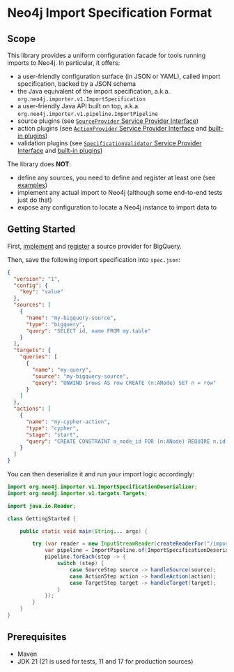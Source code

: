 # Neo4j Import Specification Format

## Scope

This library provides a uniform configuration facade for tools running imports to Neo4j.
In particular, it offers:

- a user-friendly configuration surface (in JSON or YAML), called import specification, backed by a JSON schema
- the Java equivalent of the import specification, a.k.a. `org.neo4j.importer.v1.ImportSpecification`
- a user-friendly Java API built on top, a.k.a. `org.neo4j.importer.v1.pipeline.ImportPipeline`
- source plugins (see [`SourceProvider` Service Provider Interface](https://github.com/neo4j/import-spec/blob/main/src/main/java/org/neo4j/importer/v1/sources/SourceProvider.java))
- action plugins (see [`ActionProvider` Service Provider Interface](https://github.com/neo4j/import-spec/blob/main/src/main/java/org/neo4j/importer/v1/actions/ActionProvider.java) and [built-in plugins](https://github.com/neo4j/import-spec/tree/main/src/main/java/org/neo4j/importer/v1/actions/plugin))
- validation plugins (see [`SpecificationValidator` Service Provider Interface](https://github.com/neo4j/import-spec/blob/main/src/main/java/org/neo4j/importer/v1/validation/SpecificationValidator.java) and [built-in plugins](https://github.com/neo4j/import-spec/tree/main/src/main/java/org/neo4j/importer/v1/validation/plugin))

The library does **NOT**:

- define any sources, you need to define and register at least one (see [examples](https://github.com/neo4j/import-spec/tree/main/src/test/java/org/neo4j/importer/v1/sources/))
- implement any actual import to Neo4j (although some end-to-end tests just do that)
- expose any configuration to locate a Neo4j instance to import data to

## Getting Started

First, [implement](https://github.com/neo4j/import-spec/blob/main/src/test/java/org/neo4j/importer/v1/sources/BigQuerySourceProvider.java) and [register](https://github.com/neo4j/import-spec/blob/main/src/test/resources/META-INF/services/org.neo4j.importer.v1.sources.SourceProvider#L1) a source provider for BigQuery.

Then, save the following import specification into `spec.json`:

```json
{
  "version": "1",
  "config": {
    "key": "value"
  },
  "sources": [
    {
      "name": "my-bigquery-source",
      "type": "bigquery",
      "query": "SELECT id, name FROM my.table"
    }
  ],
  "targets": {
    "queries": [
      {
        "name": "my-query",
        "source": "my-bigquery-source",
        "query": "UNWIND $rows AS row CREATE (n:ANode) SET n = row"
      }
    ]
  },
  "actions": [
    {
      "name": "my-cypher-action",
      "type": "cypher",
      "stage": "start",
      "query": "CREATE CONSTRAINT a_node_id FOR (n:ANode) REQUIRE n.id IS UNIQUE"
    }
  ]
}
```

You can then deserialize it and run your import logic accordingly:

```java
import org.neo4j.importer.v1.ImportSpecificationDeserializer;
import org.neo4j.importer.v1.targets.Targets;

import java.io.Reader;

class GettingStarted {

    public static void main(String... args) {

        try (var reader = new InputStreamReader(createReaderFor("/import/spec.yaml"))) {
            var pipeline = ImportPipeline.of(ImportSpecificationDeserializer.deserialize(reader));
            pipeline.forEach(step -> { 
                switch (step) {
                    case SourceStep source -> handleSource(source);
                    case ActionStep action -> handleAction(action);
                    case TargetStep target -> handleTarget(target);
                }
            });
        }
    }
}
```

## Prerequisites

- Maven
- JDK 21 (21 is used for tests, 11 and 17 for production sources)
